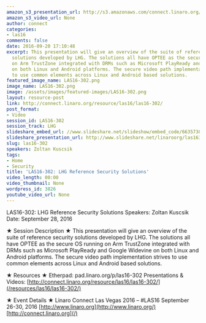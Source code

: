 ```yaml
---
amazon_s3_presentation_url: http://s3.amazonaws.com/connect.linaro.org/las16/Presentations/Wednesday/LAS16-302-%20LHG%20Reference%20Security%20Solutions.pdf
amazon_s3_video_url: None
author: connect
categories:
- las16
comments: false
date: 2016-09-20 17:10:48
excerpt: This presentation will give an overview of the suite of reference security
  solutions developed by LHG. The solutions all have OPTEE as the secure OS running
  on Arm TrustZone integrated with DRMs such as Microsoft PlayReady and Google Widevine
  on both Linux and Android platforms. The secure video path implementation strives
  to use common elements across Linux and Android based solutions.
featured_image_name: LAS16-302.png
image_name: LAS16-302.png
image: /assets/images/featured-images/LAS16-302.png
layout: resource-post
link: http://connect.linaro.org/resource/las16/las16-302/
post_format:
- Video
session_id: LAS16-302
session_track: LHG
slideshare_embed_url: //www.slideshare.net/slideshow/embed_code/66357383
slideshare_presentation_url: http://www.slideshare.net/linaroorg/las16302-lhg-reference-security-solutions
slug: las16-302
speakers: Zoltan Kuscsik
tags:
- Home
- Security
title: 'LAS16-302: LHG Reference Security Solutions'
video_length: 00:00
video_thumbnail: None
wordpress_id: 3826
youtube_video_url: None
---
```


LAS16-302: LHG Reference Security Solutions
Speakers: Zoltan Kuscsik
Date: September 28, 2016

★ Session Description ★
This presentation will give an overview of the suite of reference security solutions developed by LHG. The solutions all have OPTEE as the secure OS running on Arm TrustZone integrated with DRMs such as Microsoft PlayReady and Google Widevine on both Linux and Android platforms. The secure video path implementation strives to use common elements across Linux and Android based solutions.

★ Resources ★
Etherpad: pad.linaro.org/p/las16-302
Presentations & Videos: [http://connect.linaro.org/resource/las16/las16-302/](/resources/las16/las16-302/)

★ Event Details ★
Linaro Connect Las Vegas 2016 – #LAS16
September 26-30, 2016
[http://www.linaro.org](http://www.linaro.org/)
[http://connect.linaro.org](/)
